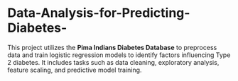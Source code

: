 # Data-Analysis-for-Predicting-Diabetes-
This project utilizes the **Pima Indians Diabetes Database** to preprocess data and train logistic regression models to identify factors influencing Type 2 diabetes. It includes tasks such as data cleaning, exploratory analysis, feature scaling, and predictive model training.
